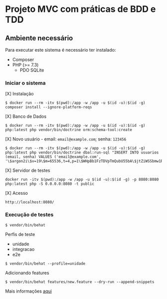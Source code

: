 # Projeto MVC com práticas de BDD e TDD

## Ambiente necessário

Para executar este sistema é necessário ter instalado:

- Composer
- PHP (>= 7.3)
    - PDO SQLite


### Iniciar o sistema

[X] Instalação

```
$ docker run --rm -itv $(pwd):/app -w /app -u $(id -u):$(id -g) composer install --ignore-platform-reqs
```

[X] Banco de Dados 

```
$ docker run --rm -itv $(pwd):/app -w /app -u $(id -u):$(id -g) php:latest php vendor/bin/doctrine orm:schema-tool:create
```
[X] Novo usuário - email: `email@example.com`; senha: `123456`

```
$ docker run --rm -itv $(pwd):/app -w /app -u $(id -u):$(id -g) php:latest php vendor/bin/doctrine dbal:run-sql "INSERT INTO usuarios (email, senha) VALUES ('email@example.com', '\$argon2i\$v=19\$m=65536,t=4,p=1\$WHpBb1FzTDVpTmQubU55bA\$jtZiWSSbmw1Ru4tYEq1SzShrMu0ap2PjblRQRubNPgo');"
```

[X] Servidor de testes

```
docker run -itv $(pwd):/app -w /app -u $(id -u):$(id -g) -p 8080:8080 php:latest php -S 0.0.0.0:8080 -t public
```

[X] Acesso

```
http://localhost:8080/
```

### Execução de testes

```
$ vendor/bin/behat
```

Perfis de teste

- unidade
- integracao
- e2e

```
$ vendor/bin/behat --profile=unidade
```

Adicionando features 

```
$ vendor/bin/behat features/new.feature --dry-run --append-snippets
```

Mais informações [aqui](https://docs.behat.org/en/v2.5/guides/6.cli.html)
